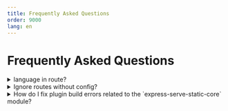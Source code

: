 ```yaml
---
title: Frequently Asked Questions
order: 9000
lang: en
---
```


# Frequently Asked Questions

<details>

<summary> language in route? 
</summary>

> In my project i have a routing like this:<br>
> /:lang<br>
> /:lang/page1<br>
> /:lang/page2<br>
> etc...<br>
>
> It's very simple. :lang can have few values (it, en...) and If possible I prefer to store it in the config, without have
> an endpoint dedicated.<br> How can I solve this?

As the Scully config file is typescript, you can post-process the routing object. a very crude solution would be something like this:

```typescript
import { ScullyConfig } from '@scullyio/scully';

const preLangConfig: ScullyConfig = {
  /** settngs */
  routes: {
    ':lang/route1': { type: 'default' },
    ':lang/route2': { type: 'default' },
    ':lang/route3': { type: 'default' },
    ':lang/route4': { type: 'default' }
  }
};
export const config = {
  ...preLangConfig,
  routes: Object.fromEntries(
    // make sure you use a node-version that supports this, or use a reduce.
    Object.entries(preLangConfig.routes).reduce((all, [route, config]) => {
      if (route.includes(':lang')) {
        ['it', 'en', 'nl', 'sp'].forEach((
          lang // <-- language array
        ) => all.push([route.split(':lang').join(lang), config]));
      } else {
        all.push([route, config]);
      }
      return all;
    }, [])
  )
};

console.log(config.routes);
```

It takes the `preLangConfig` and iterates over all the routes. When it finds the `:lang` parameter, it creates an entry with every value provided in the language array. That way the final config will have a route for every language available.

</details>

<details>
<summary>Ignore routes without config?</summary>

> In my app I have a lot of routes I don't want scully to handle. How can I deal with that.

Scully will use the `default` plugin for any route that is not specified. When you want to have another way to handle defaults, you can replace this plugin with another one.
For example, if you want to ignore all undefined routes you can do:

```typescript
registerPlugin('router', 'default', findPlugin('ignored'));
```

In case you want to have some more control, you can create a custom plugin:

```typescript
registerPlugin(
  'router',
  'default',
  async (route: string): Promise<HandledRoute[]> => {
    if (route === 'somethingSpecial') {
      return [{ route, type: 'somethingElse' }];
    }
    if (route === 'somethingSpecial/:id') {
      const data = httpGetJson('someEndPoint'); // fetch some json
      const { createPath } = routeSplit(route);
      const routes: HandledRoutes[] = [];
      for (const row of data) {
        routes.push({ route: createPath(row.id), type: 'default' });
      }
      return routes;
    }
    return [];
  },
  undefined,
  { replaceExistingPlugin: true }
);
```

</details>

<details>
<summary>How do I fix plugin build errors related to the `express-serve-static-core` module?</summary>

Building a plugin results in a fatal error `Cannot find module 'express-serve-static-core'`, originating from `node_modules/@scullyio/scully/lib/utils/serverstuff/staticServer.d.ts`

To correct this, add the `skipLibCheck` and `skipDefaultLibCheck` flags to your `tsconfig.json` => `compilerOptions` like this:

```json
{
  "compileOnSave": false,
  "compilerOptions": {
    "skipLibCheck": true,
    "skipDefaultLibCheck": true
  }
}
```

</details>

<style>

details[open] summary ~ * {
  animation: sweep .5s ease-in-out;
}

@keyframes sweep {
  0% {opacity: 0; margin-left: -10px, height:0}
  100% {opacity: 1; margin-left: 0px, height:inherit}
}
</style>
